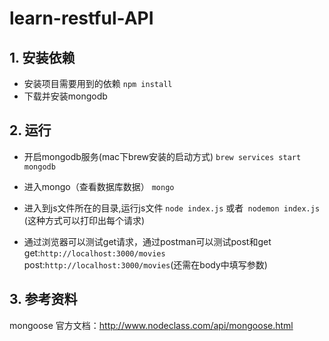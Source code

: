 # learn-restful-API
## 1. 安装依赖
- 安装项目需要用到的依赖
```npm install```
- 下载并安装mongodb

## 2. 运行
- 开启mongodb服务(mac下brew安装的启动方式)
```brew services start mongodb```
- 进入mongo（查看数据库数据）
```mongo    ```

- 进入到js文件所在的目录,运行js文件
```node index.js```
或者``` nodemon index.js```  (这种方式可以打印出每个请求)
- 通过浏览器可以测试get请求，通过postman可以测试post和get
get:```http://localhost:3000/movies```
post:```http://localhost:3000/movies```(还需在body中填写参数)

## 3. 参考资料
mongoose 官方文档：http://www.nodeclass.com/api/mongoose.html

